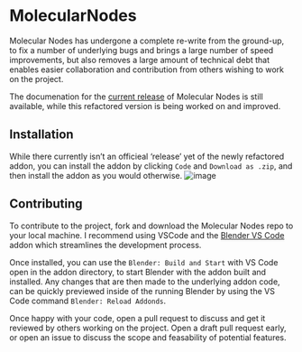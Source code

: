 # MolecularNodes
Molecular Nodes has undergone a complete re-write from the ground-up, to fix a number of underlying bugs and brings a large number of speed improvements, but also removes a large amount of technical debt that enables easier collaboration and contribution from others wishing to work on the project.

The documenation for the [current release](https://bradyajohnston.github.io/MolecularNodes/) of Molecular Nodes is still available, while this refactored version is being worked on and improved.
## Installation
While there currently isn’t an officieal ‘release’ yet of the newly 
refactored addon, you can install the addon by clicking `Code` and `Download as .zip`, and then install the addon as you would otherwise.
![image](https://user-images.githubusercontent.com/36021261/203896389-c0c7268c-a5ad-4c15-8171-c25a3af35935.png)


## Contributing
To contribute to the project, fork and download the Molecular Nodes repo to your local machine. I recommend using VSCode and the [Blender VS Code](https://github.com/JacquesLucke/blender_vscode) addon which streamlines the development process. 

Once installed, you can use the `Blender: Build and Start` with VS Code open in the addon directory, to start Blender with the addon built and installed. Any changes that are then made to the underlying addon code, can be quickly previewed inside of the running Blender by using the VS Code command `Blender: Reload Addonds`.

Once happy with your code, open a pull request to discuss and get it reviewed by others working on the project. Open a draft pull request early, or open an issue to discuss the scope and feasability of potential features.
